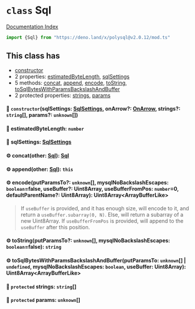 # `class` Sql

[Documentation Index](../README.md)

```ts
import {Sql} from "https://deno.land/x/polysql@v2.0.12/mod.ts"
```

## This class has

- [constructor](#-constructorsqlsettings-sqlsettings-onarrow-onarrow-strings-string-params-unknown)
- 2 properties:
[estimatedByteLength](#-estimatedbytelength-number),
[sqlSettings](#-sqlsettings-sqlsettings)
- 5 methods:
[concat](#-concatother-sql-sql),
[append](#-appendother-sql-this),
[encode](#-encodeputparamsto-unknown-mysqlnobackslashescapes-booleanfalse-usebuffer-uint8array-usebufferfrompos-number0-defaultparentname-uint8array-uint8arrayarraybufferlike),
[toString](#-tostringputparamsto-unknown-mysqlnobackslashescapes-booleanfalse-string),
[toSqlBytesWithParamsBackslashAndBuffer](#-tosqlbyteswithparamsbackslashandbufferputparamsto-unknown--undefined-mysqlnobackslashescapes-boolean-usebuffer-uint8array-uint8arrayarraybufferlike)
- 2 protected properties:
[strings](#-protected-strings-string),
[params](#-protected-params-unknown)


#### 🔧 `constructor`(sqlSettings: [SqlSettings](../class.SqlSettings/README.md), onArrow?: [OnArrow](../private.type.OnArrow/README.md), strings?: `string`\[], params?: `unknown`\[])



#### 📄 estimatedByteLength: `number`



#### 📄 sqlSettings: [SqlSettings](../class.SqlSettings/README.md)



#### ⚙ concat(other: [Sql](../class.Sql/README.md)): [Sql](../class.Sql/README.md)



#### ⚙ append(other: [Sql](../class.Sql/README.md)): `this`



#### ⚙ encode(putParamsTo?: `unknown`\[], mysqlNoBackslashEscapes: `boolean`=false, useBuffer?: Uint8Array, useBufferFromPos: `number`=0, defaultParentName?: Uint8Array): Uint8Array\<ArrayBufferLike>

> If `useBuffer` is provided, and it has enough size, will encode to it, and return a `useBuffer.subarray(0, N)`.
> Else, will return a subarray of a new Uint8Array.
> If `useBufferFromPos` is provided, will append to the `useBuffer` after this position.



#### ⚙ toString(putParamsTo?: `unknown`\[], mysqlNoBackslashEscapes: `boolean`=false): `string`



#### ⚙ toSqlBytesWithParamsBackslashAndBuffer(putParamsTo: `unknown`\[] | `undefined`, mysqlNoBackslashEscapes: `boolean`, useBuffer: Uint8Array): Uint8Array\<ArrayBufferLike>



#### 📄 `protected` strings: `string`\[]



#### 📄 `protected` params: `unknown`\[]



